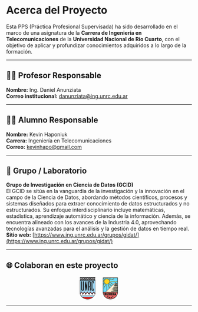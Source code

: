 # Acerca del Proyecto

Esta PPS (Práctica Profesional Supervisada) ha sido desarrollado en el marco de una asignatura de la **Carrera de Ingeniería en Telecomunicaciones** de la **Universidad Nacional de Río Cuarto**, con el objetivo de aplicar y profundizar conocimientos adquiridos a lo largo de la formación.

---

## 👨‍🏫 Profesor Responsable

**Nombre:** Ing. Daniel Anunziata  
**Correo institucional:** [danunziata@ing.unrc.edu.ar](mailto:danunziata@ing.unrc.edu.ar)

---

## 👨‍🎓 Alumno Responsable

**Nombre:** Kevin Haponiuk  
**Carrera:** Ingeniería en Telecomunicaciones  
**Correo:** [kevinhapo@gmail.com](mailto:kevinhapo@gmail.com)

---

## 🧪 Grupo / Laboratorio

**Grupo de Investigación en Ciencia de Datos (GCID)**  
El GCID se sitúa en la vanguardia de la investigación y la innovación en el campo de la Ciencia de Datos, abordando métodos científicos, procesos y sistemas diseñados para extraer conocimiento de datos estructurados y no estructurados. Su enfoque interdisciplinario incluye matemáticas, estadística, aprendizaje automático y ciencia de la información. Además, se encuentra alineado con los avances de la Industria 4.0, aprovechando tecnologías avanzadas para el análisis y la gestión de datos en tiempo real.
**Sitio web:** [https://www.ing.unrc.edu.ar/grupos/gidat/](https://www.ing.unrc.edu.ar/grupos/gidat/)



---

## 🌐 Colaboran en este proyecto

<div style="display: flex; justify-content: center; align-items: center; gap: 20px; flex-wrap: wrap; margin-top: 20px;">

  <a href="https://www.unrc.edu.ar/" target="_blank" rel="noopener">
    <img src="../../images/escudo_unrc.png" alt="Logo UNRC" style="height: 60px;">
  </a>

  <a href="https://www.ing.unrc.edu.ar/" target="_blank" rel="noopener">
    <img src="../../images/escudo_ing.png" alt="Logo Facultad de Ingeniería" style="height: 60px;">
  </a>

</div>

---
